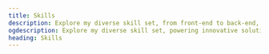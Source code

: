 ```yaml
---
title: Skills
description: Explore my diverse skill set, from front-end to back-end, and discover how I can elevate your web projects with innovative solutions.
ogdescription: Explore my diverse skill set, powering innovative solutions.
heading: Skills
---
```


